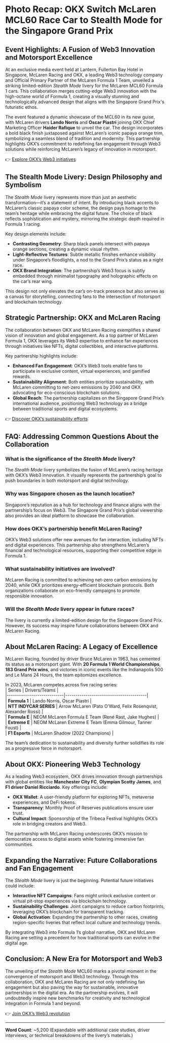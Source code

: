 # Photo Recap: OKX Switch McLaren MCL60 Race Car to Stealth Mode for the Singapore Grand Prix  

## Event Highlights: A Fusion of Web3 Innovation and Motorsport Excellence  

At an exclusive media event held at Lantern, Fullerton Bay Hotel in Singapore, McLaren Racing and OKX, a leading Web3 technology company and Official Primary Partner of the McLaren Formula 1 Team, unveiled a striking limited-edition *Stealth Mode* livery for the McLaren MCL60 Formula 1 cars. This collaboration merges cutting-edge Web3 innovation with the high-octane world of Formula 1, creating a visually stunning and technologically advanced design that aligns with the Singapore Grand Prix's futuristic ethos.  

The event featured a dynamic showcase of the MCL60 in its new guise, with McLaren drivers **Lando Norris** and **Oscar Piastri** joining OKX Chief Marketing Officer **Haider Rafique** to unveil the car. The design incorporates a bold black finish juxtaposed against McLaren’s iconic papaya orange trim, symbolizing a seamless blend of tradition and modernity. This partnership highlights OKX’s commitment to redefining fan engagement through Web3 solutions while reinforcing McLaren’s legacy of innovation in motorsport.  

👉 [Explore OKX’s Web3 initiatives](https://bit.ly/okx-bonus)  

## The Stealth Mode Livery: Design Philosophy and Symbolism  

The *Stealth Mode* livery represents more than just an aesthetic transformation—it’s a statement of intent. By introducing black accents to McLaren’s classic papaya color scheme, the design pays homage to the team’s heritage while embracing the digital future. The choice of black reflects sophistication and mystery, mirroring the strategic depth required in Formula 1 racing.  

Key design elements include:  
- **Contrasting Geometry**: Sharp black panels intersect with papaya orange sections, creating a dynamic visual rhythm.  
- **Light-Reflective Textures**: Subtle metallic finishes enhance visibility under Singapore’s floodlights, a nod to the Grand Prix’s status as a night race.  
- **OKX Brand Integration**: The partnership’s Web3 focus is subtly embedded through minimalist typography and holographic effects on the car’s rear wing.  

This design not only elevates the car’s on-track presence but also serves as a canvas for storytelling, connecting fans to the intersection of motorsport and blockchain technology.  

## Strategic Partnership: OKX and McLaren Racing  

The collaboration between OKX and McLaren Racing exemplifies a shared vision of innovation and global engagement. As a top partner of McLaren Formula 1, OKX leverages its Web3 expertise to enhance fan experiences through initiatives like NFTs, digital collectibles, and interactive platforms.  

Key partnership highlights include:  
- **Enhanced Fan Engagement**: OKX’s Web3 tools enable fans to participate in exclusive content, virtual experiences, and gamified rewards.  
- **Sustainability Alignment**: Both entities prioritize sustainability, with McLaren committing to net-zero emissions by 2040 and OKX advocating for eco-conscious blockchain solutions.  
- **Global Reach**: The partnership capitalizes on the Singapore Grand Prix’s international audience, positioning Web3 technology as a bridge between traditional sports and digital ecosystems.  

👉 [Discover OKX’s sustainability efforts](https://bit.ly/okx-bonus)  

## FAQ: Addressing Common Questions About the Collaboration  

### What is the significance of the *Stealth Mode* livery?  
The *Stealth Mode* livery symbolizes the fusion of McLaren’s racing heritage with OKX’s Web3 innovation. It visually represents the partnership’s goal to push boundaries in both motorsport and digital technology.  

### Why was Singapore chosen as the launch location?  
Singapore’s reputation as a hub for technology and finance aligns with the partnership’s focus on Web3. The Singapore Grand Prix’s global viewership also provides an ideal platform to showcase the collaboration.  

### How does OKX’s partnership benefit McLaren Racing?  
OKX’s Web3 solutions offer new avenues for fan interaction, including NFTs and digital experiences. This partnership also strengthens McLaren’s financial and technological resources, supporting their competitive edge in Formula 1.  

### What sustainability initiatives are involved?  
McLaren Racing is committed to achieving net-zero carbon emissions by 2040, while OKX prioritizes energy-efficient blockchain protocols. Both organizations collaborate on eco-friendly campaigns to promote responsible innovation.  

### Will the *Stealth Mode* livery appear in future races?  
The livery is currently a limited-edition design for the Singapore Grand Prix. However, its success may inspire future collaborations between OKX and McLaren Racing.  

## About McLaren Racing: A Legacy of Excellence  

McLaren Racing, founded by driver Bruce McLaren in 1963, has cemented its status as a motorsport giant. With **20 Formula 1 World Championships**, **183 Grand Prix wins**, and victories in iconic events like the Indianapolis 500 and Le Mans 24 Hours, the team epitomizes excellence.  

In 2023, McLaren competes across five racing series:  
| Series                     | Drivers/Teams                          |  
|----------------------------|----------------------------------------|  
| **Formula 1**              | Lando Norris, Oscar Piastri              |  
| **NTT INDYCAR SERIES**     | Arrow McLaren (Pato O’Ward, Felix Rosenqvist, Alexander Rossi) |  
| **Formula E**              | NEOM McLaren Formula E Team (René Rast, Jake Hughes) |  
| **Extreme E**              | NEOM McLaren Extreme E Team (Emma Gilmour, Tanner Foust) |  
| **F1 Esports**             | McLaren Shadow (2022 Champions)          |  

The team’s dedication to sustainability and diversity further solidifies its role as a progressive force in motorsport.  

## About OKX: Pioneering Web3 Technology  

As a leading Web3 ecosystem, OKX drives innovation through partnerships with global entities like **Manchester City FC**, **Olympian Scotty James**, and **F1 driver Daniel Ricciardo**. Key offerings include:  
- **OKX Wallet**: A user-friendly platform for exploring NFTs, metaverse experiences, and DeFi tokens.  
- **Transparency**: Monthly Proof of Reserves publications ensure user trust.  
- **Cultural Impact**: Sponsorship of the Tribeca Festival highlights OKX’s role in bridging creators and Web3.  

The partnership with McLaren Racing underscores OKX’s mission to democratize access to digital assets while fostering immersive fan communities.  

## Expanding the Narrative: Future Collaborations and Fan Engagement  

The *Stealth Mode* livery is just the beginning. Potential future initiatives could include:  
- **Interactive NFT Campaigns**: Fans might unlock exclusive content or virtual pit-stop experiences via blockchain technology.  
- **Sustainability Challenges**: Joint campaigns to reduce carbon footprints, leveraging OKX’s blockchain for transparent tracking.  
- **Global Activation**: Expanding the partnership to other races, creating region-specific liveries that reflect local culture and technology trends.  

By integrating Web3 into Formula 1’s global narrative, OKX and McLaren Racing are setting a precedent for how traditional sports can evolve in the digital age.  

## Conclusion: A New Era for Motorsport and Web3  

The unveiling of the *Stealth Mode* MCL60 marks a pivotal moment in the convergence of motorsport and Web3 technology. Through this collaboration, OKX and McLaren Racing are not only redefining fan engagement but also paving the way for sustainable, innovative partnerships in the digital era. As the partnership evolves, it will undoubtedly inspire new benchmarks for creativity and technological integration in Formula 1 and beyond.  

👉 [Join OKX’s Web3 revolution](https://bit.ly/okx-bonus)  

---

**Word Count**: ~5,200 (Expandable with additional case studies, driver interviews, or technical breakdowns of the livery’s materials.)  